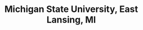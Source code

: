 ---
title: "Michigan State University, East Lansing, MI"
project_id: 
date: 
conference_id: ""
presenters:
   - peter_bandettini
summary: "Michigan State University, East Lansing, MI"
file: /assets/presentations/
filename: 
layout: presentation
---